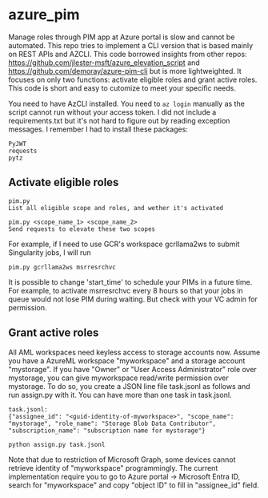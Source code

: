 # azure_pim

Manage roles through PIM app at Azure portal is slow and cannot be automated. This repo tries to implement a CLI version that is based mainly on REST APIs and AZCLI.
This code borrowed insights from other repos: https://github.com/jlester-msft/azure_elevation_script and https://github.com/demoray/azure-pim-cli but is more lightweighted. It focuses on only two functions: activate eligible roles and grant active roles. This code is short and easy to cutomize to meet your specific needs.

You need to have AzCLI installed. You need to `az login` manually as the script cannot run without your access token. I did not include a requirements.txt but it's not hard to figure out by reading exception messages. I remember I had to install these packages:

```
PyJWT
requests
pytz
```

## Activate eligible roles
```
pim.py
List all eligible scope and roles, and wether it's activated

pim.py <scope_name_1> <scope_name_2>
Send requests to elevate these two scopes
```

For example, if I need to use GCR's workspace gcrllama2ws to submit Singularity jobs, I will run
```
pim.py gcrllama2ws msrresrchvc
```

It is possible to change 'start_time' to schedule your PIMs in a future time. For example, to activate msrresrchvc every 8 hours so that your jobs in queue would not lose PIM during waiting. But check with your VC admin for permission.

## Grant active roles
All AML workspaces need keyless access to storage accounts now. Assume you have a AzureML workspace "myworkspace" and a storage account "mystorage". If you have "Owner" or "User Access Administrator" role over mystorage, you can give myworkspace read/write permission over mystorage. To do so, you create a JSON line file task.jsonl as follows and run assign.py with it. You can have more than one task in task.jsonl.

```
task.jsonl:
{"assignee_id": "<guid-identity-of-myworkspace>", "scope_name": "mystorage", "role_name": "Storage Blob Data Contributor", "subscription_name": "subscription name for mystorage"}

python assign.py task.jsonl
```

Note that due to restriction of Microsoft Graph, some devices cannot retrieve identity of "myworkspace" programmingly. The current implementation require you to go to Azure portal -> Microsoft Entra ID, search for "myworkspace" and copy "object ID" to fill in "assignee_id" field.